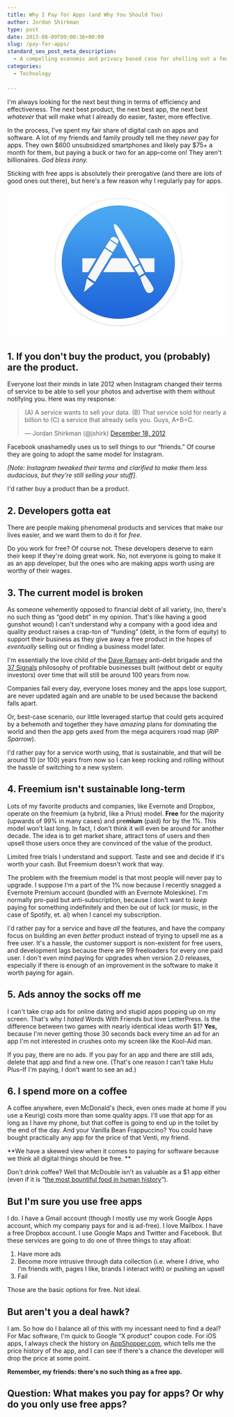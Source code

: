 ```yaml
---
title: Why I Pay for Apps (and Why You Should Too)
author: Jordan Shirkman
type: post
date: 2013-08-09T09:00:36+00:00
slug: /pay-for-apps/
standard_seo_post_meta_description:
  - A compelling economic and privacy based case for shelling out a few bones for good software.
categories:
  - Technology

---
```

I'm always looking for the next best thing in terms of efficiency and effectiveness. The next best product, the next best app, the next best _whatever_ that will make what I already do easier, faster, more effective.

In the process, I've spent my fair share of digital cash on apps and software. A lot of my friends and family proudly tell me they _never_ pay for apps. They own $600 unsubsidized smartphones and likely pay $75+ a month for them, but paying a buck or two for an app&#8211;come on! They aren't billionaires. _God bless irony._

Sticking with free apps is absolutely their prerogative (and there are _lots_ of good ones out there), but here's a few reason why I regularly pay for apps.

![Image](/static/images/app-store.jpeg) 

## <!--more-->1. If you don't buy the product, you (probably) are the product.

Everyone lost their minds in late 2012 when Instagram changed their terms of service to be able to sell your photos and advertise with them without notifying you. Here was my response:

<blockquote class="twitter-tweet">
  <p style="text-align: left;">
    (A) A service wants to sell your data. (B) That service sold for nearly a billion to (C) a service that already sells you. Guys, A+B=C.
  </p>
  
  <p style="text-align: left;">
    — Jordan Shirkman (@jshirk) <a href="https://twitter.com/jshirk/statuses/281096775425748992">December 18, 2012</a>
  </p>
</blockquote>

Facebook unashamedly uses us to sell things to our &#8220;friends.&#8221; Of course they are going to adopt the same model for Instagram.

_[Note: Instagram tweaked their terms and clarified to make them less audacious, but they're still selling your stuff]._

I'd rather buy a product than be a product.

## 2. Developers gotta eat

There are people making phenomenal products and services that make our lives easier, and we want them to do it for _free_.

Do you work for free? Of course not. These developers deserve to earn their keep if they're doing great work. No, not everyone is going to make it as an app developer, but the ones who are making apps worth using are worthy of their wages.

## 3. The current model is broken

As someone vehemently opposed to financial debt of all variety, (no, there's no such thing as &#8220;good debt&#8221; in my opinion. That's like having a good gunshot wound) I can't understand why a company with a good idea and quality product raises a crap-ton of &#8220;funding&#8221; (debt, in the form of equity) to support their business as they give away a free product in the hopes of _eventually_ selling out or finding a business model later.

I'm essentially the love child of the [Dave Ramsey](http://daveramsey.com) anti-debt brigade and the [37 Signals](http://37signals.com) philosophy of profitable businesses built (without debt or equity investors) over time that will still be around 100 years from now.

Companies fail every day, everyone loses money and the apps lose support, are never updated again and are unable to be used because the backend falls apart.

Or, best-case scenario, our little leveraged startup that could gets acquired by a behemoth and together they have _amazing_ plans for dominating the world and then the app gets axed from the mega acquirers road map (_RIP Sparrow_).

I'd rather pay for a service worth using, that is sustainable, and that will be around 10 (or 100) years from now so I can keep rocking and rolling without the hassle of switching to a new system.

## 4. Freemium isn't sustainable long-term

Lots of my favorite products and companies, like Evernote and Dropbox, operate on the freemium (a hybrid, like a Prius) model. **Free** for the majority (upwards of 99% in many cases) and pre**mium** (paid) for by the 1%. This model won't last long. In fact, I don't think it will even be around for another decade. The idea is to get market share, attract tons of users and then upsell those users once they are convinced of the value of the product.

Limited free trials I understand and support. Taste and see and decide if it's worth your cash. But Freemium doesn't work that way.

The problem with the freemium model is that most people will never pay to upgrade. I suppose I'm a part of the 1% now because I recently snagged a Evernote Premium account (bundled with an Evernote Moleskine). I'm normally pro-paid but anti-subscription, because I don't want to _keep_ paying for something indefinitely and then be out of luck (or music, in the case of Spotify, et. al) when I cancel my subscription.

I'd rather pay for a service and have _all_ the features, and have the company focus on building an even _better_ product instead of trying to upsell me as a free user. It's a hassle, the customer support is non-existent for free users, and development lags because there are 99 freeloaders for every one paid user. I don't even mind paying for upgrades when version 2.0 releases, especially if there is enough of an improvement in the software to make it worth paying for again.

## 5. Ads annoy the socks off me

I can't take crap ads for online dating and stupid apps popping up on my screen. That's why I _hated_ Words With Friends but love LetterPress. Is the difference between two games with nearly identical ideas worth $1? **Yes,** because I'm never getting those 30 seconds back every time an ad for an app I'm not interested in crushes onto my screen like the Kool-Aid man.

If you pay, there are no ads. If you pay for an app and there are still ads, delete that app and find a new one. (That's one reason I can't take Hulu Plus&#8211;If I'm paying, I don't want to see an ad.)

## 6. I spend more on a coffee

A coffee anywhere, even McDonald's (heck, even ones made at home if you use a Keurig) costs more than some quality apps. I'll use that app for as long as I have my phone, but that coffee is going to end up in the toilet by the end of the day. And your Vanilla Bean Frappuccino? You could have bought practically any app for the price of that Venti, my friend.

**We have a skewed view when it comes to paying for software because we think all digital things should be free. **

Don't drink coffee? Well that McDouble isn't as valuable as a $1 app either (even if it is &#8220;[the most bountiful food in human history](http://www.freakonomics.com/2013/03/21/the-most-bountiful-food-in-human-history/)&#8220;).

## But I'm sure you use free apps

I do. I have a Gmail account (though I mostly use my work Google Apps account, which my company pays for and is ad-free). I love Mailbox. I have a free Dropbox account. I use Google Maps and Twitter and Facebook. But these services are going to do one of three things to stay afloat:

  1. Have more ads
  2. Become more intrusive through data collection (i.e. where I drive, who I'm friends with, pages I like, brands I interact with) or pushing an upsell
  3. Fail

Those are the basic options for free. Not ideal.

## But aren't you a deal hawk?

I am. So how do I balance all of this with my incessant need to find a deal? For Mac software, I'm quick to Google &#8220;X product&#8221; coupon code. For iOS apps, I always check the history on [AppShopper.com](http://appshopper.com), which tells me the price history of the app, and I can see if there's a chance the developer will drop the price at some point.

**Remember, my friends: there's no such thing as a free app.**

## Question: What makes you pay for apps? Or why do you only use free apps?

